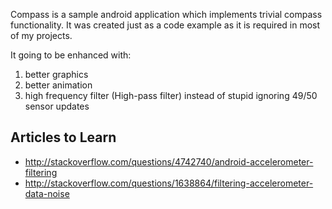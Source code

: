 Compass is a sample android application which implements trivial compass functionality.
It was created just as a code example as it is required in most of my projects.

It going to be enhanced with:
1. better graphics
2. better animation
3. high frequency filter (High-pass filter) instead of stupid ignoring 49/50 sensor updates

## Articles to Learn
* http://stackoverflow.com/questions/4742740/android-accelerometer-filtering
* http://stackoverflow.com/questions/1638864/filtering-accelerometer-data-noise